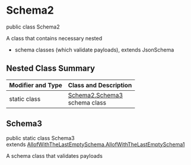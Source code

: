 # Schema2
public class Schema2

A class that contains necessary nested
- schema classes (which validate payloads), extends JsonSchema

## Nested Class Summary
| Modifier and Type | Class and Description |
| ----------------- | ---------------------- |
| static class | [Schema2.Schema3](#schema3)<br> schema class |

## Schema3
public static class Schema3<br>
extends [AllofWithTheLastEmptySchema.AllofWithTheLastEmptySchema1](../../../../../../components/schemas/AllofWithTheLastEmptySchema.md#allofwiththelastemptyschema1)

A schema class that validates payloads
